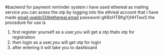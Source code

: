 #backend for payment reminder system
i have used ethereal as mailing service 
you can acess the otp by logging into the ethreal account that i have made
email-waldo12@ethereal.email
password-gK8zHTBfqjYjHHTwxS
the procedure for use is 
1) first register yourself as a user,you will get a otp thats otp for registration
2) then login as a user,you will get otp for login
3) after entering it will take you to dashboard
   
